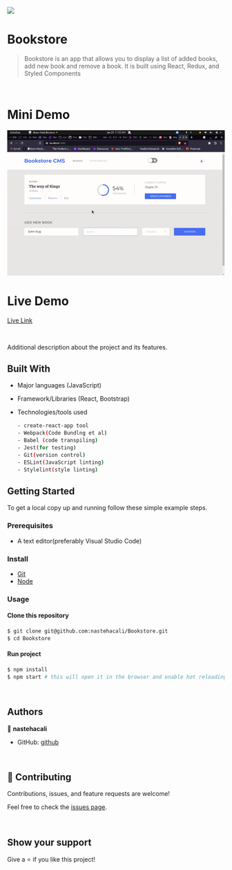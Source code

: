 ![](https://img.shields.io/badge/Bookstore-blue)

# Bookstore

> Bookstore is an app that allows you to display a list of added books, 
add new book and remove a book. It is built using React, Redux, and Styled Components 
> 

<br/>

# Mini Demo 

![](./src/images/bookstore.gif)

# Live Demo

[Live Link](https://ans-bookstore.netlify.app/)

<br/>

Additional description about the project and its features.
## Built With

- Major languages (JavaScript)
- Framework/Libraries (React, Bootstrap)
- Technologies/tools used 
  
  ``` bash
  - create-react-app tool
  - Webpack(Code Bundlng et al)
  - Babel (code transpiling)
  - Jest(for testing)
  - Git(version control)
  - ESLint(JavaScript linting)
  - Stylelint(style linting)

  ```


## Getting Started

To get a local copy up and running follow these simple example steps.

### Prerequisites
 - A text editor(preferably Visual Studio Code)
### Install
  -  [Git](https://git-scm.com/downloads)
  -  [Node](https://nodejs.org/en/download/)
### Usage
#### Clone this repository

```bash
$ git clone git@github.com:nastehacali/Bookstore.git
$ cd Bookstore
```
#### Run project

```bash
$ npm install
$ npm start # this will open it in the browser and enable hot reloading
```

  <br>

## Authors

👤 **nastehacali**

- GitHub: [github](https://github.com/nastehacali)

<br>

## 🤝 Contributing

Contributions, issues, and feature requests are welcome!

Feel free to check the [issues page](https://github.com/nastehacali/Bookstore/issues).

<br>

## Show your support

Give a ⭐️ if you like this project!

